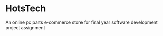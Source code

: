 # HotsTech
An online pc parts e-commerce store for final year software development project assignment
